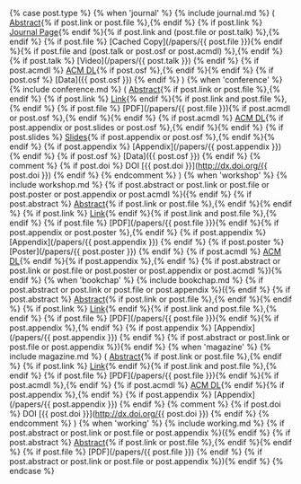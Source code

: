 {% case post.type %}
  {% when 'journal' %}
    {% include journal.md %}
    (
    [Abstract]({{post.url}}){% if post.link or post.file %},{% endif %}
    {% if post.link %} [Journal Page]({{post.link}}){% endif %}{% if post.link and (post.file or post.talk) %},{% endif %}
    {% if post.file %} [Cached Copy](/papers/{{ post.file }}){% endif %}{% if post.file and (post.talk or post.osf or post.acmdl) %},{% endif %}
    {% if post.talk %} [Video](/papers/{{ post.talk }}) {% endif %}
    {% if post.acmdl %} [ACM DL]({{post.acmdl}}){% if post.osf %},{% endif %}{% endif %}
    {% if post.osf %} [Data]({{ post.osf }}) {% endif %}
    )
  {% when 'conference' %}
    {% include conference.md %}
    (
    [Abstract]({{post.url}}){% if post.link or post.file %},{% endif %}
    {% if post.link %} [Link]({{post.link}}){% endif %}{% if post.link and post.file %},{% endif %}
    {% if post.file %} [PDF](/papers/{{ post.file }}){% if post.acmdl or post.osf %},{% endif %}{% endif %}
    {% if post.acmdl %} [ACM DL]({{post.acmdl}}){% if post.appendix or post.slides or post.osf %},{% endif %}{% endif %}
    {% if post.slides %} [Slides]({{post.slides}}){% if post.appendix or post.osf %},{% endif %}{% endif %}
    {% if post.appendix %} [Appendix](/papers/{{ post.appendix }}) {% endif %}
    {% if post.osf %} [Data]({{ post.osf }}) {% endif %}
      {% comment %}  {% if post.doi %} DOI [{{ post.doi }}](http://dx.doi.org/{{ post.doi }}) {% endif %} {% endcomment %}
    )
  {% when 'workshop' %}
    {% include workshop.md %}
    {% if post.abstract or post.link or post.file or post.poster or post.appendix or post.acmdl %}({% endif %}
    {% if post.abstract %} [Abstract]({{post.url}}){% if post.link or post.file %},{% endif %}{% endif %}
    {% if post.link %} [Link]({{post.link}}){% endif %}{% if post.link and post.file %},{% endif %}
    {% if post.file %} [PDF](/papers/{{ post.file }}){% endif %}{% if post.appendix or post.poster %},{% endif %}
    {% if post.appendix %} [Appendix](/papers/{{ post.appendix }}) {% endif %}
    {% if post.poster %} [Poster](/papers/{{ post.poster }}) {% endif %}
    {% if post.acmdl %} [ACM DL]({{post.acmdl}}){% endif %}{% if post.appendix %},{% endif %}
    {% if post.abstract or post.link or post.file or post.poster or post.appendix or post.acmdl %}){% endif %}
  {% when 'bookchap' %}
    {% include bookchap.md %}
    {% if post.abstract or post.link or post.file or post.appendix %}({% endif %}
    {% if post.abstract %} [Abstract]({{post.url}}){% if post.link or post.file %},{% endif %}{% endif %}
    {% if post.link %} [Link]({{post.link}}){% endif %}{% if post.link and post.file %},{% endif %}
    {% if post.file %} [PDF](/papers/{{ post.file }}){% endif %}{% if post.appendix %},{% endif %}
    {% if post.appendix %} [Appendix](/papers/{{ post.appendix }}) {% endif %}
    {% if post.abstract or post.link or post.file or post.appendix %}){% endif %}
  {% when 'magazine' %}
    {% include magazine.md %}
    (
    [Abstract]({{post.url}}){% if post.link or post.file %},{% endif %}
    {% if post.link %} [Link]({{post.link}}){% endif %}{% if post.link and post.file %},{% endif %}
    {% if post.file %} [PDF](/papers/{{ post.file }}){% endif %}{% if post.acmdl %},{% endif %}
    {% if post.acmdl %} [ACM DL]({{post.acmdl}}){% endif %}{% if post.appendix %},{% endif %}
    {% if post.appendix %} [Appendix](/papers/{{ post.appendix }}) {% endif %}
      {% comment %}  {% if post.doi %} DOI [{{ post.doi }}](http://dx.doi.org/{{ post.doi }}) {% endif %} {% endcomment %}
    )
  {% when 'working' %}
    {% include working.md %}
    {% if post.abstract or post.link or post.file or post.appendix %}({% endif %}
    {% if post.abstract %} [Abstract]({{post.url}}){% if post.link or post.file %},{% endif %}{% endif %}
    {% if post.file %} [PDF](/papers/{{ post.file }}) {% endif %}
    {% if post.abstract or post.link or post.file or post.appendix %}){% endif %}
{% endcase %}

